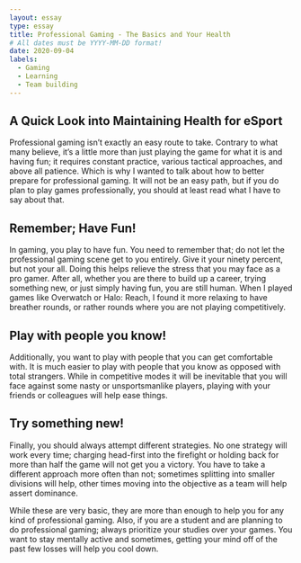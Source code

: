 ```yaml
---
layout: essay
type: essay
title: Professional Gaming - The Basics and Your Health
# All dates must be YYYY-MM-DD format!
date: 2020-09-04
labels:
  - Gaming
  - Learning
  - Team building
---
```


## A Quick Look into Maintaining Health for eSport

Professional gaming isn’t exactly an easy route to take. Contrary to what many believe, it’s a little more than just playing the game for what it is and having fun; it requires constant practice, various tactical approaches, and above all patience. Which is why I wanted to talk about how to better prepare for professional gaming. It will not be an easy path, but if you do plan to play games professionally, you should at least read what I have to say about that.

## Remember; Have Fun!

In gaming, you play to have fun. You need to remember that; do not let the professional gaming scene get to you entirely. Give it your ninety percent, but not your all. Doing this helps relieve the stress that you may face as a pro gamer. After all, whether you are there to build up a career, trying something new, or just simply having fun, you are still human. When I played games like Overwatch or Halo: Reach, I found it more relaxing to have breather rounds, or rather rounds where you are not playing competitively.

## Play with people you know!

Additionally, you want to play with people that you can get comfortable with. It is much easier to play with people that you know as opposed with total strangers. While in competitive modes it will be inevitable that you will face against some nasty or unsportsmanlike players, playing with your friends or colleagues will help ease things.

## Try something new!

Finally, you should always attempt different strategies. No one strategy will work every time; charging head-first into the firefight or holding back for more than half the game will not get you a victory. You have to take a different approach more often than not; sometimes splitting into smaller divisions will help, other times moving into the objective as a team will help assert dominance.

While these are very basic, they are more than enough to help you for any kind of professional gaming. Also, if you are a student and are planning to do professional gaming; always prioritize your studies over your games. You want to stay mentally active and sometimes, getting your mind off of the past few losses will help you cool down.
